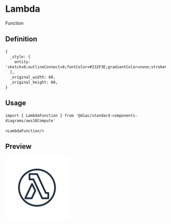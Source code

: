 # Lambda
Function

## Definition

```
{
  _style: { 
    entity: 'sketch=0;outlineConnect=0;fontColor=#232F3E;gradientColor=none;strokeColor=#232F3E;fillColor=#ffffff;dashed=0;verticalLabelPosition=bottom;verticalAlign=top;align=center;html=1;fontSize=12;fontStyle=0;aspect=fixed;shape=mxgraph.aws4.resourceIcon;resIcon=mxgraph.aws4.lambda_function;',
  },
  _original_width: 60,
  _original_height: 60,
}
```

## Usage

```
import { LambdaFunction } from '@diac/standard-components-diagrams/aws18Compute'

<LambdaFunction/>
```

## Preview

<img src="./lambda-function.png" width="200"/>
